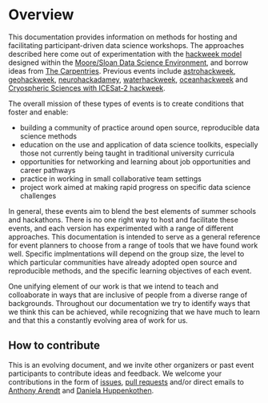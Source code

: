 # Overview

This documentation provides information on methods for hosting and facilitating participant-driven data science workshops. The approaches described here come out of experimentation with the [hackweek model](https://www.pnas.org/content/115/36/8872.short) designed within the [Moore/Sloan Data Science Environment](http://msdse.org/), and borrow ideas from [The Carpentries](https://carpentries.org/). Previous events include [astrohackweek](https://astrohackweek.org), [geohackweek](https://geohackweek.github.io), [neurohackadamey](https://neurohackademy.org), [waterhackweek](https://waterhackweek.github.io), [oceanhackweek](https://oceanhackweek.github.io) and [Cryospheric Sciences with ICESat-2 hackweek](https://icesat-2hackweek.github.io).

The overall mission of these types of events is to create conditions that foster and enable:

* building a community of practice around open source, reproducible data science methods 
* education on the use and application of data science toolkits, especially those not currently being taught in traditional university curricula
* opportunities for networking and learning about job opportunities and career pathways
* practice in working in small collaborative team settings
* project work aimed at making rapid progress on specific data science challenges 

In general, these events aim to blend the best elements of summer schools and hackathons. There is no one right way to host and facilitate these events, and each version has experimented with a range of different approaches. This documentation is intended to serve as a general reference for event planners to choose from a range of tools that we have found work well. Specific implmentations will depend on the group size, the level to which particular communities have already adopted open source and reproducible methods, and the specific learning objectives of each event. 

One unifying element of our work is that we intend to teach and colloaborate in ways that are inclusive of people from a diverse range of backgrounds. Throughout our documentation we try to identify ways that we think this can be achieved, while recognizing that we have much to learn and that this a constantly evolving area of work for us. 

## How to contribute

This is an evolving document, and we invite other organizers or past event participants to contribute ideas and feedback. We welcome your contributions in the form of [issues](https://github.com/uwescience/HackWeek-Toolkit/issues), [pull requests](https://github.com/uwescience/HackWeek-Toolkit/pulls) and/or direct emails to [Anthony Arendt](mailto:arendta@uw.edu) and [Daniela Huppenkothen](mailto:dhuppenk@uw.edu).